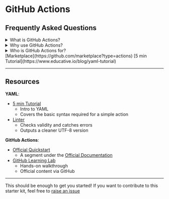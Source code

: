# GitHub Actions

## Frequently Asked Questions

<details><summary>What is GitHub Actions?</summary>
        GitHub Actions is a CI/CD tool that helps you automate tasks within the SDLC. GitHub Actions are event-driven - you can run a series of commands when a specified event occurs.
</details>

<details><summary>Why use GitHub Actions?</summary>
        GitHub Actions makes it easy to automate workflows that build, test, and deploy your code directly from GitHub. It helps streamline repetitive tasks like code reviews, branch management, and issue triaging work the way you want.
</details>

<details><summary>Who is GitHub Actions for?</summary>
      Anyone who wants to automate anything on GitHub.<br>
      Do you want to deploy your portfolio on GitHub Pages? Or maybe you want send a "thank you" message to each first-time contributor? What if you want to automate tests on your opensource project to impress your interviewer?<br>
      GitHub Actions has you covered. Can't see your use case here? Maybe you can find it in the [Marketplace](https://github.com/marketplace?type=actions)
</details>
[Marketplace](https://github.com/marketplace?type=actions)
[5 min Tutorial](https://www.educative.io/blog/yaml-tutorial)
      
<hr>
 
 ## Resources
 
**YAML**:
- [5 min Tutorial](https://www.educative.io/blog/yaml-tutorial)
  - Intro to YAML
  - Covers the basic syntax required for a simple action
- [Linter](http://www.yamllint.com/)
  - Checks validity and catches errors
  - Outputs a cleaner UTF-8 version

**GitHub Actions**:
- [Official Quickstart](https://docs.github.com/en/actions/quickstart)
  - A segment under the [Official Documentation](https://docs.github.com/en/actions)
- [GitHub Learning Lab](https://lab.github.com/githubtraining/github-actions:-continuous-integration)
  - Hands-on walkthrough
  - Official content via GitHub

<hr>
  
This should be enough to get you started! If you want to contribute to this starter kit, feel free to [raise an issue](https://github.com/Akshu-on-github/github-actions-starter-kit/issues)
